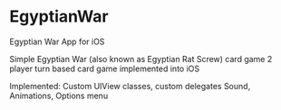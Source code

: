 # EgyptianWar
Egyptian War App for iOS

Simple Egyptian War (also known as Egyptian Rat Screw) card game
2 player turn based card game implemented into iOS

Implemented:
    Custom UIView classes, custom delegates
    Sound, Animations, Options menu
